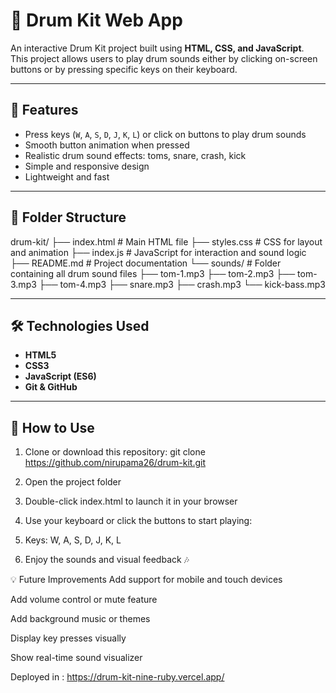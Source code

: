 # 🥁 Drum Kit Web App

An interactive Drum Kit project built using **HTML, CSS, and JavaScript**.  
This project allows users to play drum sounds either by clicking on-screen buttons or by pressing specific keys on their keyboard.

---

## 🎯 Features

- Press keys (`W`, `A`, `S`, `D`, `J`, `K`, `L`) or click on buttons to play drum sounds
- Smooth button animation when pressed
- Realistic drum sound effects: toms, snare, crash, kick
- Simple and responsive design
- Lightweight and fast

---

## 📂 Folder Structure

drum-kit/ 
├── index.html # Main HTML file 
├── styles.css # CSS for layout and animation
├── index.js # JavaScript for interaction and sound logic
├── README.md # Project documentation 
└── sounds/ # Folder containing all drum sound files 
   ├── tom-1.mp3 
   ├── tom-2.mp3
   ├── tom-3.mp3 
   ├── tom-4.mp3 
   ├── snare.mp3 
   ├── crash.mp3 
   └── kick-bass.mp3


---

## 🛠️ Technologies Used

- **HTML5**
- **CSS3**
- **JavaScript (ES6)**
- **Git & GitHub**

---

## 🧪 How to Use

1. Clone or download this repository:
 git clone https://github.com/nirupama26/drum-kit.git
2. Open the project folder

3. Double-click index.html to launch it in your browser

4. Use your keyboard or click the buttons to start playing:

5. Keys: W, A, S, D, J, K, L

6. Enjoy the sounds and visual feedback 🎶



💡 Future Improvements
Add support for mobile and touch devices

Add volume control or mute feature

Add background music or themes

Display key presses visually

Show real-time sound visualizer

Deployed in :
https://drum-kit-nine-ruby.vercel.app/
